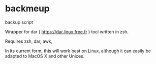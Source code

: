 # backmeup
backup script

Wrapper for dar ( https://dar.linux.free.fr ) tool written in zsh.

Requires zsh, dar, awk, 

In its current form, this will work best on Linux, although it can easily be adapted to MacOS X and other Unices.
